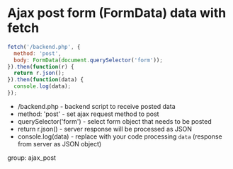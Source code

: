 # Ajax post form (FormData) data with fetch

```javascript
fetch('/backend.php', {
  method: 'post',
  body: FormData(document.querySelector('form'));
}).then(function(r) {
  return r.json();
}).then(function(data) {
  console.log(data);
});
```

- /backend.php - backend script to receive posted data
- method: 'post' - set ajax request method to post
- querySelector('form') - select form object that needs to be posted
- return r.json() - server response will be processed as JSON
- console.log(data) - replace with your code processing ```data``` (response from server as JSON object)

group: ajax_post
